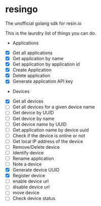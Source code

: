 # resingo

The unofficial golang sdk for resin.io


This is the laundry list of things you can do.

- Applications
 - [x] Get all applications
 - [x] Get application by name
 - [x] Get application by application id
 - [x] Create Application
 - [x] Delete application
 - [x] Generate application API key
- Devices
 - [x] Get all devices
 - [ ] Get all devices for a given device name
 - [ ] Get device by UUID
 - [ ] Get device by name
 - [ ] Get device name by UUID
 - [ ] Get application name by device uuid
 - [ ] Check if the device is online or not
 - [ ] Get local IP address of the device
 - [ ] Remove/Delete device
 - [ ] Identify device
 - [ ] Rename application
 - [ ] Note a device
 - [x] Generate device UUID
 - [x] Register device
 - [ ] enable device url
 - [ ] disable device url
 - [ ] move device
 - [ ] Check device status
